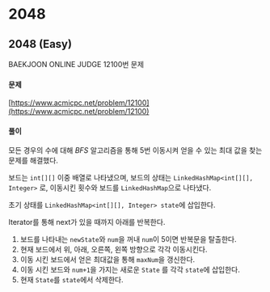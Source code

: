 # 2048
## 2048 (Easy)
BAEKJOON ONLINE JUDGE
12100번 문제


#### 문제
[https://www.acmicpc.net/problem/12100](https://www.acmicpc.net/problem/12100)
#### 풀이
모든 경우의 수에 대해 *BFS* 알고리즘을 통해 5번 이동시켜 얻을 수 있는 최대 값을 찾는 문제를 해결했다.

보드는 `int[][]` 이중 배열로 나타냈으며, 보드의 상태는 `LinkedHashMap<int[][], Integer>` 로, 이동시킨 횟수와 보드를 `LinkedHashMap`으로 나타냈다.

초기 상태를 `LinkedHashMap<int[][], Integer> state`에 삽입한다.

Iterator를 통해 next가 있을 때까지 아래를 반복한다.

1. 보드를 나타내는 `newState`와 `num`을 꺼내 `num`이 5이면 반복문을 탈출한다.
2. 현재 보드에서 위, 아래, 오른쪽, 왼쪽 방향으로 각각 이동시킨다.
3. 이동 시킨 보드에서 얻은 최대값을 통해 `maxNum`을 갱신한다.
4. 이동 시킨 보드와 `num+1`을 가지는 새로운 `State` 를 각각 `state`에 삽입한다.
5. 현재 `State`를 `state`에서 삭제한다.

